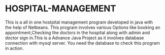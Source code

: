 # HOSPITAL-MANAGEMENT
This is a all in one hostpital management program developed in java with the help of Netbeans. This program involves various Options like booking an appointment,Checking the doctors in the hospital along with admin and doctor sign in.This is a Advance Java Project as it involves database connection with mysql server. You need the database to check this program in action.
